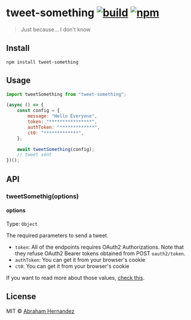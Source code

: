 # tweet-something [![build](https://github.com/abranhe/tweet-something/actions/workflows/ci.yml/badge.svg)](https://github.com/abranhe/tweet-something/actions/workflows/ci.yml) [![npm](https://img.shields.io/npm/v/tweet-something.svg?logo=npm)](https://npmjs.org/tweet-something)

> Just because... I don't know

## Install

```
npm install tweet-something
```

## Usage

```js
import tweetSomething from "tweet-something";

(async () => {
	const config = {
		message: "Hello Everyone",
		token: "****************",
		authToken: "*************",
		ct0: "*************",
	};

	await tweetSomething(config);
	// tweet sent
})();
```

## API

### tweetSomethig(options)

#### options

Type: `Object`

The required parameters to send a tweet.

- `token`: All of the endpoints requires OAuth2 Authorizations. Note that they refuse OAuth2 Bearer tokens obtained from POST `oauth2/token`.
- `authToken`: You can get it from your browser's cookie
- `ct0`: You can get it from your browser's cookie

If you want to read more about those values, [check this](https://gist.github.com/stepney141/c161a83f02c42e161c905249733b9225).

## License

MIT © [Abraham Hernandez](https://abranhe.com)
